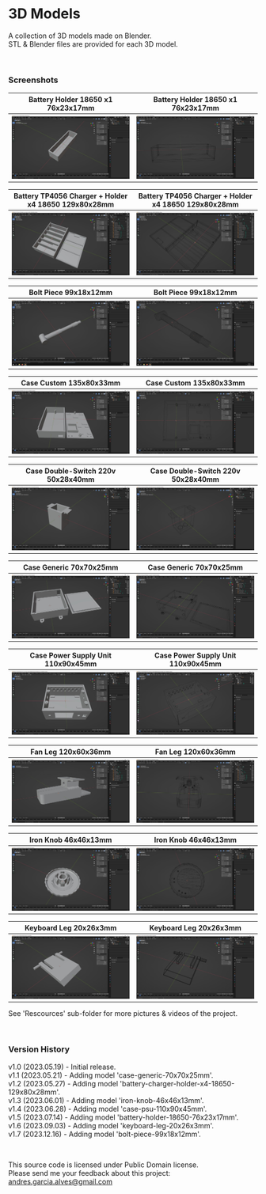 # 3D Models

A collection of 3D models made on Blender.    
STL & Blender files are provided for each 3D model.

&nbsp;

### Screenshots

| Battery Holder 18650 x1 76x23x17mm                               | Battery Holder 18650 x1 76x23x17mm                               |
|------------------------------------------------------------------|------------------------------------------------------------------|
| ![](Resources/battery-holder-18650-76x23x17mm-1.jpg)             | ![](Resources/battery-holder-18650-76x23x17mm-2.jpg)             |

| Battery TP4056 Charger + Holder x4 18650 129x80x28mm             | Battery TP4056 Charger + Holder x4 18650 129x80x28mm             |
|------------------------------------------------------------------|------------------------------------------------------------------|
| ![](Resources/battery-charger-holder-x4-18650-129x80x28mm-1.jpg) | ![](Resources/battery-charger-holder-x4-18650-129x80x28mm-2.jpg) |

| Bolt Piece 99x18x12mm                                            | Bolt Piece 99x18x12mm                                            |
|------------------------------------------------------------------|------------------------------------------------------------------|
| ![](Resources/bolt-piece-99x18x12mm-1.jpg)                       | ![](Resources/bolt-piece-99x18x12mm-2.jpg)                       |

| Case Custom 135x80x33mm                                          | Case Custom 135x80x33mm                                          |
|------------------------------------------------------------------|------------------------------------------------------------------|
| ![](Resources/case-custom-135x80x33mm-1.jpg)                     | ![](Resources/case-custom-135x80x33mm-2.jpg)                     |
  
| Case Double-Switch 220v 50x28x40mm                               | Case Double-Switch 220v 50x28x40mm                               |
|------------------------------------------------------------------|------------------------------------------------------------------|
| ![](Resources/case-double-switch-220v-50x28x40mm-1.jpg)          | ![](Resources/case-double-switch-220v-50x28x40mm-2.jpg)          |

| Case Generic 70x70x25mm                                          | Case Generic 70x70x25mm                                          |
|------------------------------------------------------------------|------------------------------------------------------------------|
| ![](Resources/case-generic-70x70x25mm-1.jpg)                     | ![](Resources/case-generic-70x70x25mm-2.jpg)                     |

| Case Power Supply Unit 110x90x45mm                               | Case Power Supply Unit 110x90x45mm                               |
|------------------------------------------------------------------|------------------------------------------------------------------|
| ![](Resources/case-psu-110x90x45mm-1.jpg)                        | ![](Resources/case-psu-110x90x45mm-2.jpg)                        |

| Fan Leg 120x60x36mm                                              | Fan Leg 120x60x36mm                                              |
|------------------------------------------------------------------|------------------------------------------------------------------|
| ![](Resources/fan-leg-120x60x38mm-1.jpg)                         | ![](Resources/fan-leg-120x60x38mm-2.jpg)                         |

| Iron Knob 46x46x13mm                                             | Iron Knob 46x46x13mm                                             |
|------------------------------------------------------------------|------------------------------------------------------------------|
| ![](Resources/iron-knob-46x46x13mm-1.jpg)                        | ![](Resources/iron-knob-46x46x13mm-2.jpg)                        |

| Keyboard Leg 20x26x3mm                                           | Keyboard Leg 20x26x3mm                                           |
|------------------------------------------------------------------|------------------------------------------------------------------|
| ![](Resources/keyboard-leg-20x26x3mm-1.jpg)                      | ![](Resources/keyboard-leg-20x26x3mm-2.jpg)                      |

See 'Rescources' sub-folder for more pictures & videos of the project.

&nbsp;

### Version History

v1.0 (2023.05.19) - Initial release.  
v1.1 (2023.05.21) - Adding model 'case-generic-70x70x25mm'.  
v1.2 (2023.05.27) - Adding model 'battery-charger-holder-x4-18650-129x80x28mm'.  
v1.3 (2023.06.01) - Adding model 'iron-knob-46x46x13mm'.  
v1.4 (2023.06.28) - Adding model 'case-psu-110x90x45mm'.  
v1.5 (2023.07.14) - Adding model 'battery-holder-18650-76x23x17mm'.  
v1.6 (2023.09.03) - Adding model 'keyboard-leg-20x26x3mm'.  
v1.7 (2023.12.16) - Adding model 'bolt-piece-99x18x12mm'.

&nbsp;

This source code is licensed under Public Domain license.  
Please send me your feedback about this project: andres.garcia.alves@gmail.com
